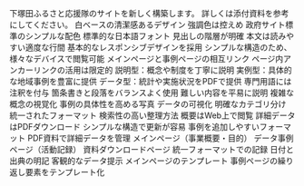 下塚田ふるさと応援隊のサイトを新しく構築します。
詳しくは添付資料を参考にしてください。
白ベースの清潔感あるデザイン
強調色は控えめ
政府サイト標準のシンプルな配色
標準的な日本語フォント
見出しの階層が明確
本文は読みやすい適度な行間
基本的なレスポンシブデザインを採用
シンプルな構造のため、様々なデバイスで閲覧可能
メインページと事例ページの相互リンク
ページ内アンカーリンクの活用は限定的
説明型：概念や制度を丁寧に説明
実例型：具体的な地域事例を豊富に提供
データ型：統計や実施状況をPDFで提供
専門用語には注釈を付与
箇条書きと段落をバランスよく使用
難しい内容を平易に説明
複雑な概念の視覚化
事例の具体性を高める写真
データの可視化
明確なカテゴリ分け
統一されたフォーマット
検索性の高い整理方法
概要はWeb上で閲覧
詳細データはPDFダウンロード
シンプルな構造で更新が容易
事例を追加しやすいフォーマット
PDF資料で詳細データを管理
メインページ（事業概要・目的）
データ事例ページ（活動記録）
資料ダウンロードページ
統一フォーマットでの記録
日付と出典の明記
客観的なデータ提示
メインページのテンプレート
事例ページの繰り返し要素をテンプレート化
